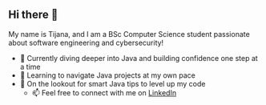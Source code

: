 ## Hi there 👋

My name is Tijana, and I am a BSc Computer Science student passionate about software engineering and cybersecurity!

- 🔭 Currently diving deeper into Java and building confidence one step at a time
- 🌱 Learning to navigate Java projects at my own pace
- 🤔 On the lookout for smart Java tips to level up my code
  - 📫 Feel free to connect with me on [LinkedIn](www.linkedin.com/in/tijana-mladenovska) 
  
<!--
**tijanamladenovska/tijanamladenovska** is a ✨ _special_ ✨ repository because its `README.md` (this file) appears on your GitHub profile.

Here are some ideas to get you started:

- 🔭 I’m currently working on ...
- 🌱 I’m currently learning ...
- 👯 I’m looking to collaborate on ...
- 🤔 I’m looking for help with ...
- 💬 Ask me about ...
- 📫 How to reach me: ...
- 😄 Pronouns: ...
- ⚡ Fun fact: ...
-->
